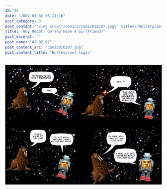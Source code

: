 ```yaml
---
ID: 45
date: "2007-01-02 08:11:16"
post_category: 0
post_content: "<img src=\"/comics/comic010207.jpg\" title=\"Bulletproof logic\"/>"
title: "Hey Robot, Do You Have A Girlfriend?"
post_excerpt: ""
post_name: "01-02-07"
post_content_src: "comic010207.jpg"
post_content_title: "Bulletproof logic"
---
```



[![Bulletproof logic](/comics-hi-res/comic010207.jpg)](/comics-hi-res/comic010207.jpg "Bulletproof logic")
